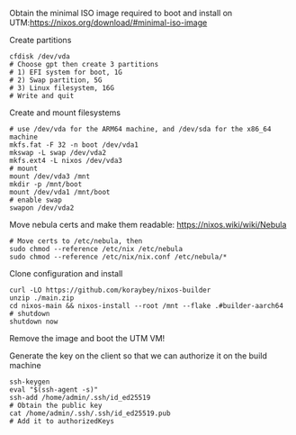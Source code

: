 Obtain the minimal ISO image required to boot and install on UTM:https://nixos.org/download/#minimal-iso-image

Create partitions

```shell
cfdisk /dev/vda
# Choose gpt then create 3 partitions
# 1) EFI system for boot, 1G
# 2) Swap partition, 5G
# 3) Linux filesystem, 16G
# Write and quit
```

Create and mount filesystems

```shell
# use /dev/vda for the ARM64 machine, and /dev/sda for the x86_64 machine
mkfs.fat -F 32 -n boot /dev/vda1
mkswap -L swap /dev/vda2
mkfs.ext4 -L nixos /dev/vda3
# mount
mount /dev/vda3 /mnt
mkdir -p /mnt/boot
mount /dev/vda1 /mnt/boot
# enable swap
swapon /dev/vda2
```

Move nebula certs and make them readable: https://nixos.wiki/wiki/Nebula

```shell
# Move certs to /etc/nebula, then
sudo chmod --reference /etc/nix /etc/nebula
sudo chmod --reference /etc/nix/nix.conf /etc/nebula/*
```

Clone configuration and install

```shell
curl -LO https://github.com/koraybey/nixos-builder
unzip ./main.zip
cd nixos-main && nixos-install --root /mnt --flake .#builder-aarch64
# shutdown
shutdown now
```

Remove the image and boot the UTM VM!

Generate the key on the client so that we can authorize it on the build machine
```shell
ssh-keygen
eval "$(ssh-agent -s)"
ssh-add /home/admin/.ssh/id_ed25519
# Obtain the public key
cat /home/admin/.ssh/.ssh/id_ed25519.pub
# Add it to authorizedKeys
```